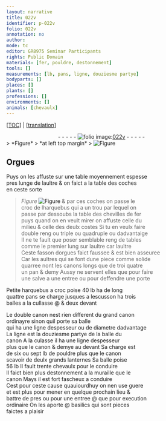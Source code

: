 ```yaml
---
layout: narrative
title: 022v
identifier: p-022v
folio: 022v
annotation: no
author:
mode: tc
editor: GR8975 Seminar Participants
rights: Public Domain
materials: [fer, pouldre, destonnement]
tools: []
measurements: [lb, pans, ligne, douziesme partye]
bodyparts: []
places: []
plants: []
professions: []
environments: []
animals: [chevaulx]
---
```


 <p><a href="{{ site.baseurl }}/diplomatic/">[TOC]</a> | <a href="{{ site.baseurl }}/texts/p-022v_tl/" target="_blank">[translation]</a></p><div class="folio" align="center">- - - - - <a href="http://gallica.bnf.fr/ark:/12148/btv1b10500001g/f50.image" target="_blank"><img src="https://cu-mkp.github.io/2017-workshop-edition/assets/photo-icon.png" alt="folio image: " style="display:inline-block; margin-bottom:-3px;"/>022v</a> - - - - - </div>  
> *Figure*
> *at left top margin*
> <a href="https://drive.google.com/open?id=0B9-oNrvWdlO5NkNrYkVZTlVnbDQ" target="_blank"><img src="https://cu-mkp.github.io/GR8975-edition/assets/photo-icon.png" alt="Figure" style="display:inline-block; margin-bottom:-3px;"/></a>
 
  

## Orgues

 
Puys on les affuste sur une table moyennem<span class="exp">ent</span> espesse<br/> pres lun<span class="del">g</span><span class="add">e</span> de laultre & on faict a la table des coches<br/> en ceste sorte 
> *Figure*
> <a href="https://drive.google.com/open?id=0B9-oNrvWdlO5RnQ2Ri1PenA1aDA" target="_blank"><img src="https://cu-mkp.github.io/GR8975-edition/assets/photo-icon.png" alt="Figure" style="display:inline-block; margin-bottom:-3px;"/></a>
 & par ces coches on passe le<br/> croc de lharquebus qui a un trou par lequel on<br/> passe par dessoubs la table des chevilles de <span class="m">fer</span><br/> puys quand on en veult mirer on affuste celle du<br/> milieu & celle des deulx costes Si tu en veulx faire<br/> double reng ou triple ou quadruple ou dadvantaige<br/> Il ne te fault que poser semblable reng de tables<br/> co<span class="exp">mm</span>e le premier lung sur laultre <span class="del">car laultre</span><br/> Ceste fasson dorgues faict faussee & <span class="add">est</span> bien asseuree<br/> Car les aultres qui se font dune piece co<span class="exp">mm</span>e solide<br/> quarree nont les canons longs que de <span class="del">troi</span> <span class="del">quatre</span><br/> un pan & demy Aussy ne servent elles que pour faire<br/> une salve a une entree ou pour deffendre une porte
 
Petite harquebus a croc poise 40 <span class="ms">lb</span> ha de long<br/> quattre <span class="ms">pans</span> se charge jusques a lescusson ha trois<br/> balles a la cullasse @ & deux devant
 
Le double canon nest rien different du grand canon<br/> ordinayre sinon quil porte <span class="del"><span class="ill"></span></span> sa balle <span class="del"><span class="ill"></span></span><br/> qui ha une <span class="ms">ligne</span> despesseur ou de diametre dadva<span class="exp">n</span>tage<br/> La <span class="ms">ligne</span> est la <span class="ms">douziesme partye</span> de la balle du<br/> canon A la culasse il ha une <span class="ms">ligne</span> despesseur<br/> plus que le canon & demye au devant Sa charge est<br/> de six ou sept <span class="ms">lb</span> de <span class="m">pouldre</span> plus que le canon<br/> scavoir de deulx grands lanternes Sa balle poise<br/> 56 <span class="ms">lb</span> Il fault trente <span class="al">chevaulx</span> pour le conduire<br/> ll faict bien plus <span class="m">destonnem<span class="exp">ent</span></span> a la muraille que le<br/> canon Mays il est fort fascheux a conduire<br/> Cest pour ceste cause quauiourdhuy on nen use guere<br/> et est plus pour mener en quelque prochain lieu &<br/> battre de pres ou pour une entree @ que pour execution<br/> ordinaire On les aporte @ basilics qui sont pieces<br/> faictes a plaisir
 
 